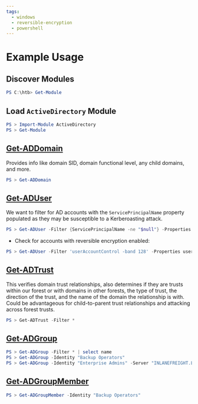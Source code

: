 ```yaml
---
tags:
  - windows
  - reversible-encryption
  - powershell
---
```

# Example Usage
## Discover Modules
```powershell
PS C:\htb> Get-Module
```
## Load `ActiveDirectory` Module
```powershell
PS > Import-Module ActiveDirectory
PS > Get-Module
```
## [Get-ADDomain](https://docs.microsoft.com/en-us/powershell/module/activedirectory/get-addomain?view=windowsserver2022-ps)
Provides info like domain SID, domain functional level, any child domains, and more.
```powershell
PS > Get-ADDomain
```
## [Get-ADUser](https://docs.microsoft.com/en-us/powershell/module/activedirectory/get-aduser?view=windowsserver2022-ps)
We want to filter for AD accounts with the `ServicePrincipalName` property populated as they may be susceptible to a Kerberoasting attack.
```powershell
PS > Get-ADUser -Filter {ServicePrincipalName -ne "$null"} -Properties ServicePrincipalName
```
- Check for accounts with reversible encryption enabled:
```powershell
PS > Get-ADUser -Filter 'userAccountControl -band 128' -Properties userAccountControl
```
## [Get-ADTrust](https://docs.microsoft.com/en-us/powershell/module/activedirectory/get-adtrust?view=windowsserver2022-ps)
This verifies domain trust relationships, also determines if they are trusts within our forest or with domains in other forests, the type of trust, the direction of the trust, and the name of the domain the relationship is with. Could be advantageous for child-to-parent trust relationships and attacking across forest trusts.
```powershell
PS > Get-ADTrust -Filter *
```
## [Get-ADGroup](https://docs.microsoft.com/en-us/powershell/module/activedirectory/get-adgroup?view=windowsserver2022-ps)
```powershell
PS > Get-ADGroup -Filter * | select name
PS > Get-ADGroup -Identity "Backup Operators"
PS > Get-ADGroup -Identity "Enterprise Admins" -Server "INLANEFREIGHT.LOCAL"
```
## [Get-ADGroupMember](https://docs.microsoft.com/en-us/powershell/module/activedirectory/get-adgroupmember?view=windowsserver2022-ps)
```powershell
PS > Get-ADGroupMember -Identity "Backup Operators"
```
